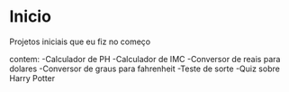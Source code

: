 # Inicio
Projetos iniciais que eu fiz no começo

contem:
-Calculador de PH
-Calculador de IMC
-Conversor de reais para dolares
-Conversor de graus para fahrenheit
-Teste de sorte
-Quiz sobre Harry Potter
